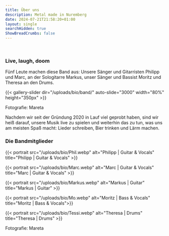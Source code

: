 ```yaml
---
title: Über uns
description: Metal made in Nuremberg
date: 2024-07-21T21:58:20+01:00
layout: single
searchHidden: true
ShowBreadCrumbs: false
---
```


&nbsp;  
### Live, laugh, doom

Fünf Leute machen diese Band aus: Unsere Sänger und Gitarristen Philipp und Marc, an der Sologitarre Markus, unser Sänger und Bassist Moritz und Theresa an den Drums. 

{{< gallery-slider dir="/uploads/bio/band/" auto-slide="3000" width="80%" height="350px" >}}  

Fotografie: Mareta
&nbsp;  

Nachdem wir seit der Gründung 2020 in Lauf viel geprobt haben, sind wir heiß darauf, unsere Musik live zu spielen und weiterhin das zu tun, was uns am meisten Spaß macht: Lieder schreiben, Bier trinken und Lärm machen.

### Die Bandmitglieder  

{{< portrait src="/uploads/bio/Phil.webp"
alt="Philipp | Guitar & Vocals" 
title="Philipp | Guitar & Vocals" >}}  

{{< portrait src="/uploads/bio/Marc.webp"
alt="Marc | Guitar & Vocals" 
title="Marc | Guitar & Vocals" >}}  

{{< portrait src="/uploads/bio/Markus.webp"
alt="Markus | Guitar" 
title="Markus | Guitar" >}}  

{{< portrait src="/uploads/bio/Mo.webp"
alt="Moritz | Bass & Vocals" 
title="Moritz | Bass & Vocals">}}  

{{< portrait src="/uploads/bio/Tessi.webp"
alt="Theresa | Drums" 
title="Theresa | Drums" >}}  

Fotografie: Mareta
